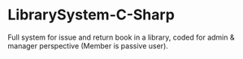# LibrarySystem-C-Sharp

Full system for issue and return book in a library, coded for admin & manager perspective (Member is passive user). 
